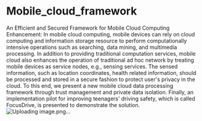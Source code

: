 # Mobile_cloud_framework
An Efficient and Secured Framework for Mobile Cloud Computing
Enhancement:
In mobile cloud computing, mobile devices can rely on cloud computing and information storage resource to perform computationally intensive operations such as searching, data mining, and multimedia processing. In addition to providing traditional computation services, mobile cloud also enhances the operation of traditional ad hoc network by treating mobile devices as service nodes, e.g., sensing services. The sensed information, such as location coordinates, health related information, should be processed and stored in a secure fashion to protect user's privacy in the cloud. To this end, we present a new mobile cloud data processing framework through trust management and private data isolation. Finally, an implementation pilot for improving teenagers' driving safety, which is called FocusDrive, is presented to demonstrate the solution.
![Uploading image.png…]()


